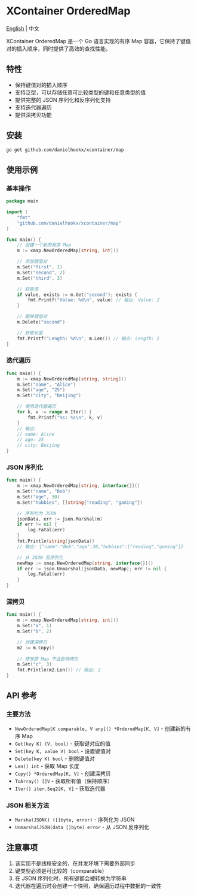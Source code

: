 # XContainer OrderedMap

[English](README.md) | 中文

XContainer OrderedMap 是一个 Go 语言实现的有序 Map 容器，它保持了键值对的插入顺序，同时提供了高效的查找性能。

## 特性

- 保持键值对的插入顺序
- 支持泛型，可以存储任意可比较类型的键和任意类型的值
- 提供完整的 JSON 序列化和反序列化支持
- 支持迭代器遍历
- 提供深拷贝功能

## 安装

```bash
go get github.com/danielhookx/xcontainer/map
```

## 使用示例

### 基本操作

```go
package main

import (
    "fmt"
    "github.com/danielhookx/xcontainer/map"
)

func main() {
    // 创建一个新的有序 Map
    m := xmap.NewOrderedMap[string, int]()

    // 添加键值对
    m.Set("first", 1)
    m.Set("second", 2)
    m.Set("third", 3)

    // 获取值
    if value, exists := m.Get("second"); exists {
        fmt.Printf("Value: %d\n", value) // 输出: Value: 2
    }

    // 删除键值对
    m.Delete("second")

    // 获取长度
    fmt.Printf("Length: %d\n", m.Len()) // 输出: Length: 2
}
```

### 迭代遍历

```go
func main() {
    m := xmap.NewOrderedMap[string, string]()
    m.Set("name", "Alice")
    m.Set("age", "25")
    m.Set("city", "Beijing")

    // 使用迭代器遍历
    for k, v := range m.Iter() {
        fmt.Printf("%s: %s\n", k, v)
    }
    // 输出:
    // name: Alice
    // age: 25
    // city: Beijing
}
```

### JSON 序列化

```go
func main() {
    m := xmap.NewOrderedMap[string, interface{}]()
    m.Set("name", "Bob")
    m.Set("age", 30)
    m.Set("hobbies", []string{"reading", "gaming"})

    // 序列化为 JSON
    jsonData, err := json.Marshal(m)
    if err != nil {
        log.Fatal(err)
    }
    fmt.Println(string(jsonData))
    // 输出: {"name":"Bob","age":30,"hobbies":["reading","gaming"]}

    // 从 JSON 反序列化
    newMap := xmap.NewOrderedMap[string, interface{}]()
    if err := json.Unmarshal(jsonData, newMap); err != nil {
        log.Fatal(err)
    }
}
```

### 深拷贝

```go
func main() {
    m := xmap.NewOrderedMap[string, int]()
    m.Set("a", 1)
    m.Set("b", 2)

    // 创建深拷贝
    m2 := m.Copy()
    
    // 修改原 Map 不会影响拷贝
    m.Set("c", 3)
    fmt.Println(m2.Len()) // 输出: 2
}
```

## API 参考

### 主要方法

- `NewOrderedMap[K comparable, V any]() *OrderedMap[K, V]` - 创建新的有序 Map
- `Get(key K) (V, bool)` - 获取键对应的值
- `Set(key K, value V) bool` - 设置键值对
- `Delete(key K) bool` - 删除键值对
- `Len() int` - 获取 Map 长度
- `Copy() *OrderedMap[K, V]` - 创建深拷贝
- `ToArray() []V` - 获取所有值（保持顺序）
- `Iter() iter.Seq2[K, V]` - 获取迭代器

### JSON 相关方法

- `MarshalJSON() ([]byte, error)` - 序列化为 JSON
- `UnmarshalJSON(data []byte) error` - 从 JSON 反序列化

## 注意事项

1. 该实现不是线程安全的，在并发环境下需要外部同步
2. 键类型必须是可比较的（comparable）
3. 在 JSON 序列化时，所有键都会被转换为字符串
4. 迭代器在遍历时会创建一个快照，确保遍历过程中数据的一致性
